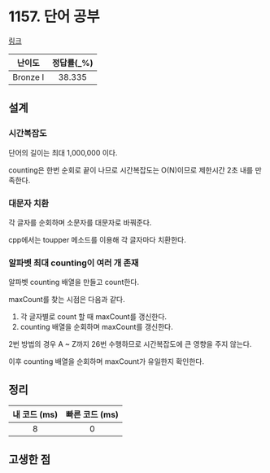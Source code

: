 # 1157. 단어 공부

[링크](https://www.acmicpc.net/problem/1157)

|  난이도  | 정답률(\_%) |
| :------: | :---------: |
| Bronze I |   38.335    |

## 설계

### 시간복잡도

단어의 길이는 최대 1,000,000 이다.

counting은 한번 순회로 끝이 나므로 시간복잡도는 O(N)이므로 제한시간 2초 내를 만족한다.

### 대문자 치환

각 글자를 순회하며 소문자를 대문자로 바꿔준다.

cpp에서는 toupper 메소드를 이용해 각 글자마다 치환한다.

### 알파벳 최대 counting이 여러 개 존재

알파벳 counting 배열을 만들고 count한다.

maxCount를 찾는 시점은 다음과 같다.

1. 각 글자별로 count 할 때 maxCount를 갱신한다.
2. counting 배열을 순회하며 maxCount를 갱신한다.

2번 방법의 경우 A ~ Z까지 26번 수행하므로 시간복잡도에 큰 영향을 주지 않는다.

이후 counting 배열을 순회하며 maxCount가 유일한지 확인한다.

## 정리

| 내 코드 (ms) | 빠른 코드 (ms) |
| :----------: | :------------: |
|      8       |       0        |

## 고생한 점
